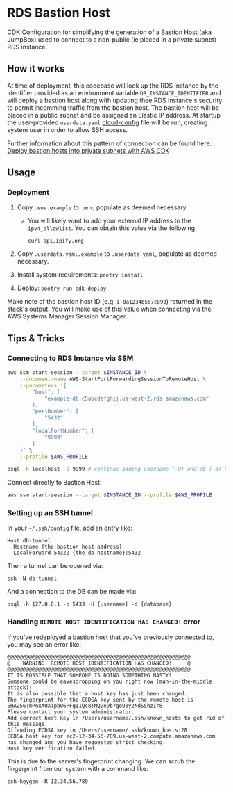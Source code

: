 # RDS Bastion Host

CDK Configuration for simplifying the generation of a Bastion Host (aka JumpBox) used to connect to a non-public (ie placed in a private subnet) RDS instance.

## How it works

At time of deployment, this codebase will look up the RDS Instance by the identifier provided as an environment variable `DB_INSTANCE_IDENTIFIER` and will deploy a bastion host along with updating thee RDS Instance's security to permit incomming traffic from the bastion host. The bastion host will be placed in a public subnet and be assigned an Elastic IP address. At startup the user-provided `userdata.yaml` [cloud-config](https://cloudinit.readthedocs.io/en/latest/) file will be run, creating system user in order to allow SSH access.

Further information about this pattern of connection can be found here: [Deploy bastion hosts into private subnets with AWS CDK](https://aws.amazon.com/blogs/infrastructure-and-automation/deploy-bastion-hosts-into-private-subnets-with-aws-cdk/)

## Usage

### Deployment

1.  Copy `.env.example` to `.env`, populate as deemed necessary.

    - You will likely want to add your external IP address to the `ipv4_allowlist`. You can obtain this value via the following:

      ```
      curl api.ipify.org
      ```

1.  Copy `.userdata.yaml.example` to `.userdata.yaml`, populate as deemed necessary.
1.  Install system requirements: `poetry install`
1.  Deploy: `poetry run cdk deploy`

Make note of the bastion host ID (e.g. `i-0a1234b567c890`) returned in the stack's output. You will make use of this value when connecting via the AWS Systems Manager Session Manager.

## Tips & Tricks

### Connecting to RDS Instance via SSM

```sh
aws ssm start-session --target $INSTANCE_ID \
    --document-name AWS-StartPortForwardingSessionToRemoteHost \
    --parameters '{
        "host": [
            "example-db.c5abcdefghij.us-west-2.rds.amazonaws.com"
        ],
        "portNumber": [
            "5432"
        ],
        "localPortNumber": [
            "9999"
        ]
    }' \
    --profile $AWS_PROFILE
```

```sh
psql -h localhost -p 9999 # continue adding username (-U) and db (-d) here...
```

Connect directly to Bastion Host:

```sh
aws ssm start-session --target $INSTANCE_ID --profile $AWS_PROFILE
```

### Setting up an SSH tunnel

In your `~/.ssh/config` file, add an entry like:

```
Host db-tunnel
  Hostname {the-bastion-host-address}
  LocalForward 54322 {the-db-hostname}:5432
```

Then a tunnel can be opened via:

```
ssh -N db-tunnel
```

And a connection to the DB can be made via:

```
psql -h 127.0.0.1 -p 5433 -U {username} -d {database}
```

### Handling `REMOTE HOST IDENTIFICATION HAS CHANGED!` error

If you've redeployed a bastion host that you've previously connected to, you may see an error like:

```
@@@@@@@@@@@@@@@@@@@@@@@@@@@@@@@@@@@@@@@@@@@@@@@@@@@@@@@@@@@
@    WARNING: REMOTE HOST IDENTIFICATION HAS CHANGED!     @
@@@@@@@@@@@@@@@@@@@@@@@@@@@@@@@@@@@@@@@@@@@@@@@@@@@@@@@@@@@
IT IS POSSIBLE THAT SOMEONE IS DOING SOMETHING NASTY!
Someone could be eavesdropping on you right now (man-in-the-middle attack)!
It is also possible that a host key has just been changed.
The fingerprint for the ECDSA key sent by the remote host is
SHA256:mPnxAOXTpb06PFgI1Qc8TMQ2e9b7goU8y2NdS5hzIr8.
Please contact your system administrator.
Add correct host key in /Users/username/.ssh/known_hosts to get rid of this message.
Offending ECDSA key in /Users/username/.ssh/known_hosts:28
ECDSA host key for ec2-12-34-56-789.us-west-2.compute.amazonaws.com has changed and you have requested strict checking.
Host key verification failed.
```

This is due to the server's fingerprint changing. We can scrub the fingerprint from our system with a command like:

```
ssh-keygen -R 12.34.56.789
```
